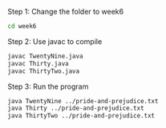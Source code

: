 Step 1:
Change the folder to week6
```bash
cd week6
```

Step 2:
Use javac to compile
```bash
javac TwentyNine.java
javac Thirty.java
javac ThirtyTwo.java
```

Step 3:
Run the program
```bash
java TwentyNine ../pride-and-prejudice.txt
java Thirty ../pride-and-prejudice.txt
java ThirtyTwo ../pride-and-prejudice.txt
```
